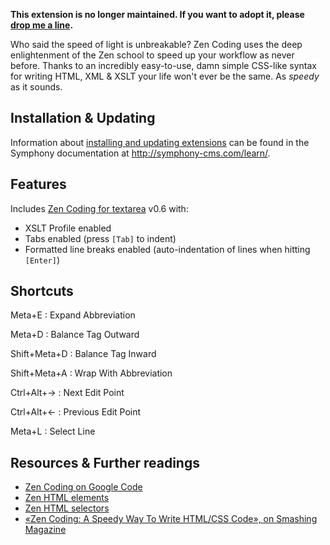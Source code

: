 **This extension is no longer maintained. If you want to adopt it, please [drop me a line](https://github.com/eKoeS).**

Who said the speed of light is unbreakable? Zen Coding uses the deep enlightenment of the Zen school to speed up your workflow as never before. Thanks to an incredibly easy-to-use, damn simple CSS-like syntax for writing HTML, XML & XSLT your life won't ever be the same. As _speedy_ as it sounds.

## Installation & Updating

Information about [installing and updating extensions](http://symphony-cms.com/learn/tasks/view/install-an-extension/) can be found in the Symphony documentation at <http://symphony-cms.com/learn/>.

## Features

Includes [Zen Coding for textarea](http://zen-coding.ru/textarea/) v0.6 with:

* XSLT Profile enabled
* Tabs enabled (press `[Tab]` to indent)
* Formatted line breaks enabled (auto-indentation of lines when hitting `[Enter]`)

## Shortcuts

Meta+E
:  Expand Abbreviation

Meta+D
:  Balance Tag Outward

Shift+Meta+D
:  Balance Tag Inward

Shift+Meta+A
:  Wrap With Abbreviation

Ctrl+Alt+→
:  Next Edit Point

Ctrl+Alt+←
:  Previous Edit Point

Meta+L
:  Select Line

## Resources & Further readings

* [Zen Coding on Google Code](http://code.google.com/p/zen-coding/)
* [Zen HTML elements](http://code.google.com/p/zen-coding/wiki/ZenHTMLElementsEn)
* [Zen HTML selectors](http://code.google.com/p/zen-coding/wiki/ZenHTMLSelectorsEn)
* [«Zen Coding: A Speedy Way To Write HTML/CSS Code», on Smashing Magazine](http://www.smashingmagazine.com/2009/11/21/zen-coding-a-new-way-to-write-html-code/)
